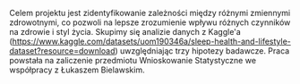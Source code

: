Celem projektu jest zidentyfikowanie zależności między różnymi zmiennymi zdrowotnymi, co pozwoli na
lepsze zrozumienie wpływu różnych czynników na zdrowie i styl życia. Skupimy się analizie danych z Kaggle'a (https://www.kaggle.com/datasets/uom190346a/sleep-health-and-lifestyle-dataset?resource=download)
uwzględniając trzy hipotezy badawcze. Praca powstała na zaliczenie przedmiotu Wnioskowanie Statystyczne we współpracy z Łukaszem Bielawskim.
